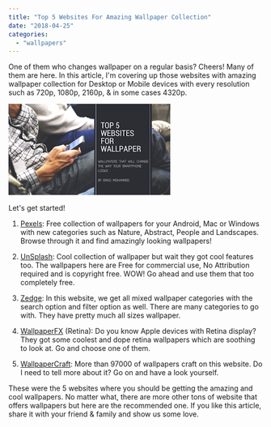 ```yaml
---
title: "Top 5 Websites For Amazing Wallpaper Collection"
date: "2018-04-25"
categories: 
  - "wallpapers"
---
```


One of them who changes wallpaper on a regular basis? Cheers! Many of them are here. In this article, I'm covering up those websites with amazing wallpaper collection for Desktop or Mobile devices with every resolution such as 720p, 1080p, 2160p, & in some cases 4320p.

[![5 Websites for Wallpaper This Summer IPL](images/Top%2B5%2Bwebsites%2Bfor%2Bwallpaper.png)](https://4.bp.blogspot.com/-fPPeC_8fYgU/WuDXFBH_jWI/AAAAAAAAP3g/0lJiVM6iz4Q3v_lt3Noba4hlgqEartLdACLcBGAs/s1600/Top%2B5%2Bwebsites%2Bfor%2Bwallpaper.png)

Let's get started!

1. [Pexels](https://www.pexels.com/): Free collection of wallpapers for your Android, Mac or Windows with new categories such as Nature, Abstract, People and Landscapes. Browse through it and find amazingly looking wallpapers!
    
2. [UnSplash](https://unsplash.com/): Cool collection of wallpaper but wait they got cool features too. The wallpapers here are Free for commercial use, No Attribution required and is copyright free. WOW! Go ahead and use them that too completely free.
    
3. [Zedge](https://www.zedge.net/wallpapers/): In this website, we get all mixed wallpaper categories with the search option and filter option as well. There are many categories to go with. They have pretty much all sizes wallpaper.
    
4. [WallpaperFX](https://wallpaperfx.com/resolutions/2880x1800-retina-display-wallpapers) (Retina): Do you know Apple devices with Retina display? They got some coolest and dope retina wallpapers which are soothing to look at. Go and choose one of them.
    
5. [WallpaperCraft](http://wallpaperscraft.com/): More than 97000 of wallpapers craft on this website. Do I need to tell more about it? Go on and have a look yourself.

These were the 5 websites where you should be getting the amazing and cool wallpapers. No matter what, there are more other tons of website that offers wallpapers but here are the recommended one. If you like this article, share it with your friend & family and show us some love.
